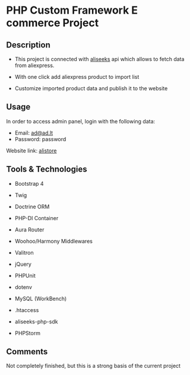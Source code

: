 # PHP Custom Framework E commerce Project
## Description
- This project is connected with [aliseeks](https://docs.aliseeks.com/api/#introduction) api which allows to fetch data from aliexpress. 

- With one click add aliexpress product to import list
- Customize imported product data and publish it to the website

## Usage
In order to access admin panel, login with the following data:
- Email: ad@ad.lt
- Password: password

Website link: [alistore](http://alistore.space/login)

## Tools & Technologies
- Bootstrap 4

- Twig
- Doctrine ORM
- PHP-DI Container
- Aura Router
- Woohoo/Harmony Middlewares
- Valitron
- jQuery
- PHPUnit
- dotenv
- MySQL (WorkBench)
- .htaccess
- aliseeks-php-sdk
- PHPStorm

## Comments
Not completely finished, but this is a strong basis of the current project


